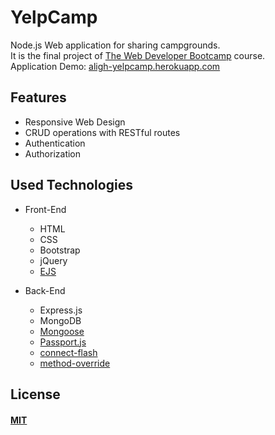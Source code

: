 # YelpCamp
Node.js Web application for sharing campgrounds.<br>
It is the final project of [The Web Developer Bootcamp](https://www.udemy.com/course/the-web-developer-bootcamp) course. <br>
Application Demo: [aligh-yelpcamp.herokuapp.com](https://aligh-yelpcamp.herokuapp.com)

## Features
  * Responsive Web Design
  * CRUD operations with RESTful routes
  * Authentication 
  * Authorization
  
## Used Technologies
* Front-End
  * HTML
  * CSS
  * Bootstrap
  * jQuery
  * [EJS](https://ejs.co/)

* Back-End
  * Express.js
  * MongoDB
  * [Mongoose](https://mongoosejs.com/)
  * [Passport.js](http://www.passportjs.org/)
  * [connect-flash](https://github.com/jaredhanson/connect-flash)
  * [method-override](https://www.npmjs.com/package/method-override)

## License
#### [MIT](./LICENSE)

